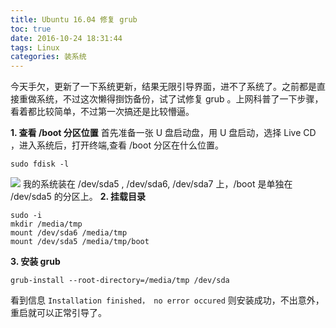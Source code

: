 ```yaml
---
title: Ubuntu 16.04 修复 grub
toc: true
date: 2016-10-24 18:31:44
tags: Linux
categories: 装系统
---
```


今天手欠，更新了一下系统更新，结果无限引导界面，进不了系统了。之前都是直接重做系统，不过这次懒得捯饬备份，试了试修复 grub 。上网科普了一下步骤，看着都比较简单，不过第一次搞还是比较懵逼。

**1. 查看 /boot 分区位置**
首先准备一张 U 盘启动盘，用 U 盘启动，选择 Live CD ，进入系统后，打开终端,查看 /boot 分区在什么位置。
```
sudo fdisk -l
```
![](http://7xqgix.com1.z0.glb.clouddn.com/fdisk.png)
我的系统装在 /dev/sda5 , /dev/sda6, /dev/sda7 上，/boot 是单独在 /dev/sda5 的分区上。
**2. 挂载目录**
```
sudo -i
mkdir /media/tmp
mount /dev/sda6 /media/tmp
mount /dev/sda5 /media/tmp/boot
```
**3. 安装 grub**
```
grub-install --root-directory=/media/tmp /dev/sda
```
看到信息 `Installation finished， no error occured` 则安装成功，不出意外，重启就可以正常引导了。
